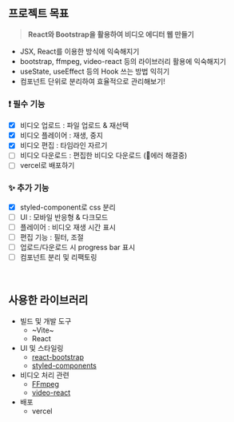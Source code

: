 ## 프로젝트 목표

> **React와 Bootstrap을 활용하여 비디오 에디터 웹 만들기**

- JSX, React를 이용한 방식에 익숙해지기
- bootstrap, ffmpeg, video-react 등의 라이브러리 활용에 익숙해지기
- useState, useEffect 등의 Hook 쓰는 방법 익히기
- 컴포넌트 단위로 분리하여 효율적으로 관리해보기!

### ❗️ 필수 기능

- [x] 비디오 업로드 : 파일 업로드 & 재선택
- [x] 비디오 플레이어 : 재생, 중지
- [x] 비디오 편집 : 타임라인 자르기
- [ ] 비디오 다운로드 : 편집한 비디오 다운로드 (🚨에러 해결중)
- [ ] vercel로 배포하기

### ✨ 추가 기능

- [x] styled-component로 css 분리
- [ ] UI : 모바일 반응형 & 다크모드
- [ ] 플레이어 : 비디오 재생 시간 표시
- [ ] 편집 기능 : 필터, 조절
- [ ] 업로드/다운로드 시 progress bar 표시
- [ ] 컴포넌트 분리 및 리팩토링

<br>

## 사용한 라이브러리

- 빌드 및 개발 도구
  - ~Vite~
  - React
- UI 및 스타일링
  - [react-bootstrap](https://react-bootstrap.netlify.app/docs/getting-started/introduction)
  - [styled-components](https://styled-components.com/docs/basics#getting-started)
- 비디오 처리 관련
  - [FFmpeg](https://ffmpegwasm.netlify.app/docs/overview/)
  - [video-react](https://video-react.js.org/)
- 배포
  - vercel
